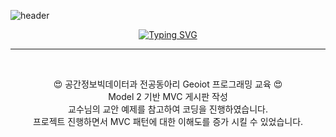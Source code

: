 ![header](https://capsule-render.vercel.app/api?type=waving&color=2056A2&text=&animation=twinkling&height=100)
<p align="center">
  <a href="https://git.io/typing-svg">
    <img src="https://readme-typing-svg.demolab.com?font=Alkatra&weight=500&size=45&duration=3500&pause=3&color=003366&center=false&vCenter=false&multiline=true&repeat=true&width=1000&height=100&lines=Inha Technical College🐬" alt="Typing SVG"></a>
</p>

-------
<br>
<p align="center">
    😍 공간정보빅데이터과 전공동아리 Geoiot 프로그래밍 교육 😍 <br>
    Model 2 기반 MVC 게시판 작성 <br>
    교수님의 교안 예제를 참고하여 코딩을 진행하였습니다. <br>
    프로젝트 진행하면서 MVC 패턴에 대한 이해도를 증가 시킬 수 있었습니다.<br>
<br>
</p>
